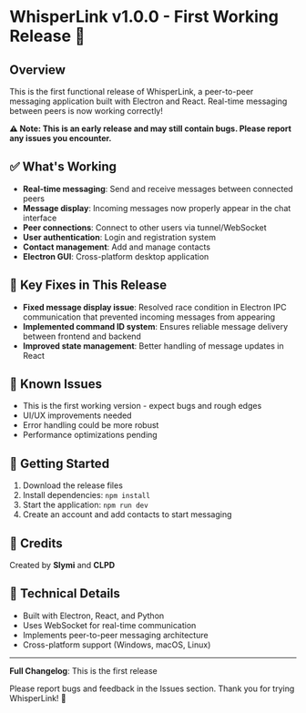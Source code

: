 # WhisperLink v1.0.0 - First Working Release 🎉

## Overview
This is the first functional release of WhisperLink, a peer-to-peer messaging application built with Electron and React. Real-time messaging between peers is now working correctly!

**⚠️ Note: This is an early release and may still contain bugs. Please report any issues you encounter.**

## ✅ What's Working
- **Real-time messaging**: Send and receive messages between connected peers
- **Message display**: Incoming messages now properly appear in the chat interface
- **Peer connections**: Connect to other users via tunnel/WebSocket
- **User authentication**: Login and registration system
- **Contact management**: Add and manage contacts
- **Electron GUI**: Cross-platform desktop application

## 🔧 Key Fixes in This Release
- **Fixed message display issue**: Resolved race condition in Electron IPC communication that prevented incoming messages from appearing
- **Implemented command ID system**: Ensures reliable message delivery between frontend and backend
- **Improved state management**: Better handling of message updates in React

## 🐛 Known Issues
- This is the first working version - expect bugs and rough edges
- UI/UX improvements needed
- Error handling could be more robust
- Performance optimizations pending

## 🚀 Getting Started
1. Download the release files
2. Install dependencies: `npm install`
3. Start the application: `npm run dev`
4. Create an account and add contacts to start messaging

## 🤝 Credits
Created by **Slymi** and **CLPD**

## 📝 Technical Details
- Built with Electron, React, and Python
- Uses WebSocket for real-time communication
- Implements peer-to-peer messaging architecture
- Cross-platform support (Windows, macOS, Linux)

---

**Full Changelog**: This is the first release

Please report bugs and feedback in the Issues section. Thank you for trying WhisperLink! 🙏